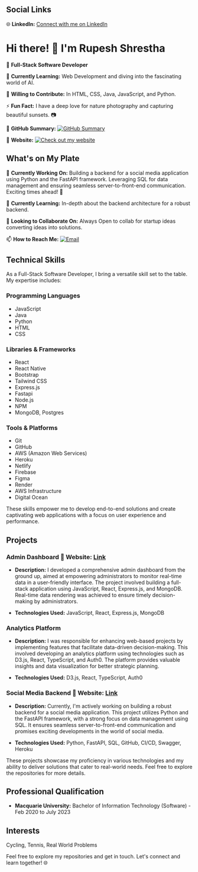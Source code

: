 <!-- Social Links -->
## Social Links

🌐 **LinkedIn:** [Connect with me on LinkedIn](https://www.linkedin.com/in/rupeshshresthas)

<!-- Your name and introduction -->
# Hi there! 👋 I'm Rupesh Shrestha

<!-- Your role -->
🚀 **Full-Stack Software Developer**

<!-- Learning and contribution -->
🌱 **Currently Learning:** Web Development and diving into the fascinating world of AI.

👯 **Willing to Contribute:** In HTML, CSS, Java, JavaScript, and Python.

<!-- Fun fact -->
⚡ **Fun Fact:** I have a deep love for nature photography and capturing beautiful sunsets. 📷

<!-- Website and GitHub summary -->
🔗 **GitHub Summary:** [![GitHub Summary](https://img.shields.io/badge/GitHub-Summary-brightgreen)](https://profile-summary-for-github.com/user/rupesh110)

🔗 **Website:** [![Check out my website](https://rupeshdev.netlify.app)](https://rupeshdev.netlify.app)

<!-- What you're working on -->
## What's on My Plate

🔭 **Currently Working On:** Building a backend for a social media application using Python and the FastAPI framework. Leveraging SQL for data management and ensuring seamless server-to-front-end communication. Exciting times ahead! 🚀

🌱 **Currently Learning:** In-depth about the backend architecture for a robust backend.

👯 **Looking to Collaborate On:** Always Open to collab for startup ideas converting ideas into solutions.

<!-- How to reach you -->
📫 **How to Reach Me:** [![Email](https://img.shields.io/badge/Email-rupeshshrestha2537%40gmail.com-red)](mailto:rupeshshrestha2537@gmail.com)

<!-- Technical Skills -->
## Technical Skills

As a Full-Stack Software Developer, I bring a versatile skill set to the table. My expertise includes:

### Programming Languages
- JavaScript
- Java
- Python
- HTML
- CSS

### Libraries & Frameworks
- React
- React Native
- Bootstrap
- Tailwind CSS
- Express.js
- Fastapi
- Node.js
- NPM
- MongoDB, Postgres

### Tools & Platforms
- Git
- GitHub
- AWS (Amazon Web Services)
- Heroku
- Netlify
- Firebase
- Figma
- Render
- AWS Infrastructure
- Digital Ocean


These skills empower me to develop end-to-end solutions and create captivating web applications with a focus on user experience and performance.


<!-- Projects -->
## Projects

### Admin Dashboard 🔗 **Website:** [Link](https://admin-frontend-56da.onrender.com/)

- **Description:** I developed a comprehensive admin dashboard from the ground up, aimed at empowering administrators to monitor real-time data in a user-friendly interface. The project involved building a full-stack application using JavaScript, React, Express.js, and MongoDB. Real-time data rendering was achieved to ensure timely decision-making by administrators.

- **Technologies Used:** JavaScript, React, Express.js, MongoDB

### Analytics Platform

- **Description:** I was responsible for enhancing web-based projects by implementing features that facilitate data-driven decision-making. This involved developing an analytics platform using technologies such as D3.js, React, TypeScript, and Auth0. The platform provides valuable insights and data visualization for better strategic planning.

- **Technologies Used:** D3.js, React, TypeScript, Auth0

### Social Media Backend 🔗 **Website:** [Link](https://rpesh.store/docs)

- **Description:** Currently, I'm actively working on building a robust backend for a social media application. This project utilizes Python and the FastAPI framework, with a strong focus on data management using SQL. It ensures seamless server-to-front-end communication and promises exciting developments in the world of social media.

- **Technologies Used:** Python, FastAPI, SQL, GitHub, CI/CD, Swagger, Heroku

These projects showcase my proficiency in various technologies and my ability to deliver solutions that cater to real-world needs. Feel free to explore the repositories for more details.
<!-- Education -->
## Professional Qualification

- **Macquarie University:** Bachelor of Information Technology (Software) - Feb 2020 to July 2023

<!-- Interests -->
## Interests

Cycling, Tennis, Real World Problems

<!-- Conclusion -->
Feel free to explore my repositories and get in touch. Let's connect and learn together! 🌐


